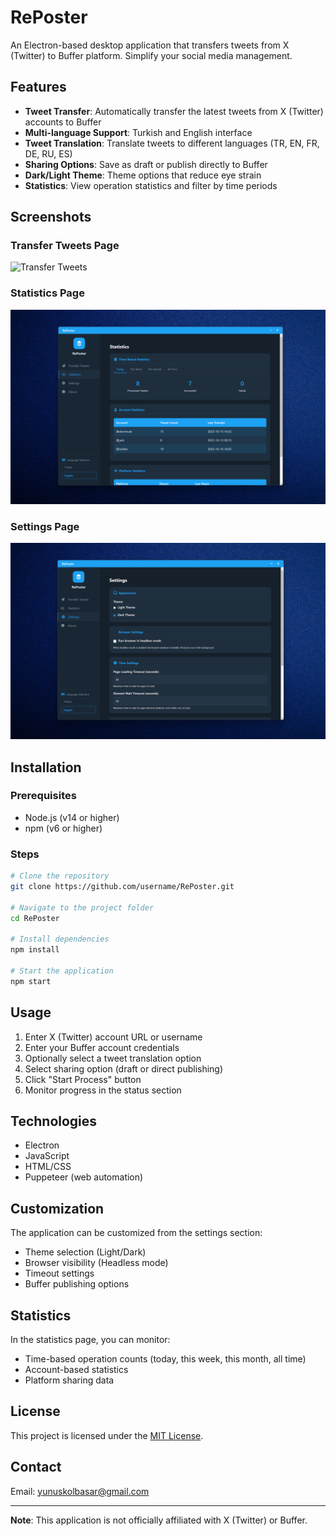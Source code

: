 # RePoster

An Electron-based desktop application that transfers tweets from X (Twitter) to Buffer platform. Simplify your social media management.

## Features

- **Tweet Transfer**: Automatically transfer the latest tweets from X (Twitter) accounts to Buffer
- **Multi-language Support**: Turkish and English interface
- **Tweet Translation**: Translate tweets to different languages (TR, EN, FR, DE, RU, ES)
- **Sharing Options**: Save as draft or publish directly to Buffer
- **Dark/Light Theme**: Theme options that reduce eye strain
- **Statistics**: View operation statistics and filter by time periods

## Screenshots

### Transfer Tweets Page
![Transfer Tweets](./screenshots/transfer_tweets.png)

### Statistics Page
![Statistics](./screenshots/statistics.png)

### Settings Page
![Settings](./screenshots/settings.png)

## Installation

### Prerequisites

- Node.js (v14 or higher)
- npm (v6 or higher)

### Steps

```bash
# Clone the repository
git clone https://github.com/username/RePoster.git

# Navigate to the project folder
cd RePoster

# Install dependencies
npm install

# Start the application
npm start
```

## Usage

1. Enter X (Twitter) account URL or username
2. Enter your Buffer account credentials
3. Optionally select a tweet translation option
4. Select sharing option (draft or direct publishing)
5. Click "Start Process" button
6. Monitor progress in the status section

## Technologies

- Electron
- JavaScript
- HTML/CSS
- Puppeteer (web automation)

## Customization

The application can be customized from the settings section:
- Theme selection (Light/Dark)
- Browser visibility (Headless mode)
- Timeout settings
- Buffer publishing options

## Statistics

In the statistics page, you can monitor:
- Time-based operation counts (today, this week, this month, all time)
- Account-based statistics
- Platform sharing data

## License

This project is licensed under the [MIT License](LICENSE).

## Contact

Email: yunuskolbasar@gmail.com

---

**Note**: This application is not officially affiliated with X (Twitter) or Buffer. 